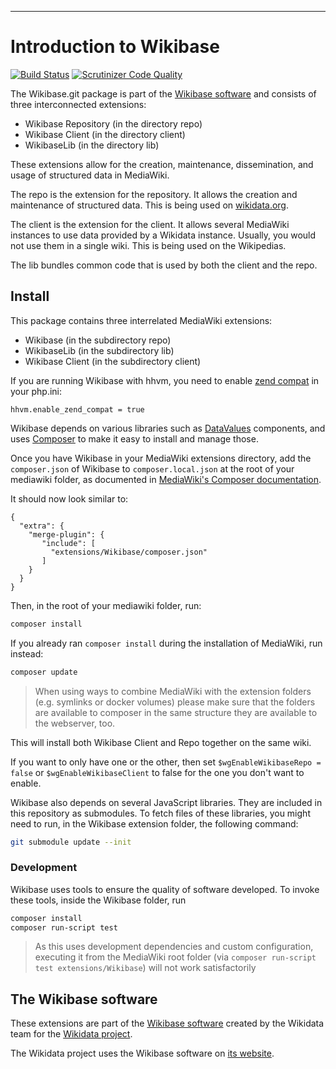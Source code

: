 - - -
Introduction to Wikibase 
====================

[![Build Status](https://travis-ci.org/wikimedia/mediawiki-extensions-Wikibase.svg)](http://travis-ci.org/wikimedia/mediawiki-extensions-Wikibase/)
[![Scrutinizer Code Quality](https://scrutinizer-ci.com/g/wikimedia/mediawiki-extensions-Wikibase/badges/quality-score.png)](https://scrutinizer-ci.com/g/wikimedia/mediawiki-extensions-Wikibase/)

The Wikibase.git package is part of the [Wikibase software](http://wikiba.se/) and consists of
three interconnected extensions:

* Wikibase Repository (in the directory repo)
* Wikibase Client (in the directory client)
* WikibaseLib (in the directory lib)

These extensions allow for the creation, maintenance, dissemination, and usage of structured data
in MediaWiki.

The repo is the extension for the repository. It allows the creation and maintenance of structured
data. This is being used on [wikidata.org](https://www.wikidata.org).

The client is the extension for the client. It allows several MediaWiki instances to use data provided
by a Wikidata instance. Usually, you would not use them in a single wiki. This is being used on the
Wikipedias.

The lib bundles common code that is used by both the client and the repo.

## Install

This package contains three interrelated MediaWiki extensions:

* Wikibase (in the subdirectory repo)
* WikibaseLib (in the subdirectory lib)
* Wikibase Client (in the subdirectory client)

If you are running Wikibase with hhvm, you need to enable [zend compat](http://docs.hhvm.com/hhvm/configuration/INI-settings#feature-flags)
in your php.ini:

```
hhvm.enable_zend_compat = true
```

Wikibase depends on various libraries such as [DataValues](https://github.com/DataValues/) components,
and uses [Composer](http://getcomposer.org/) to make it easy to install and manage those.

Once you have Wikibase in your MediaWiki extensions directory, add the `composer.json` of Wikibase to `composer.local.json` at the root of your mediawiki folder, as documented in [MediaWiki's Composer documentation](https://www.mediawiki.org/wiki/Composer#Using_composer-merge-plugin).

It should now look similar to:
```
{
  "extra": {
    "merge-plugin": {
       "include": [
         "extensions/Wikibase/composer.json"
       ]
    }
  }
}
```


Then, in the root of your mediawiki folder, run:
```bash
composer install
```

If you already ran `composer install` during the installation of MediaWiki, run instead:
```bash
composer update
```


> When using ways to combine MediaWiki with the extension folders (e.g. symlinks or docker volumes) please make sure that the folders are available to composer in the same structure they are available to the webserver, too.

This will install both Wikibase Client and Repo together on the same wiki.

If you want to only have one or the other, then set `$wgEnableWikibaseRepo = false` or
`$wgEnableWikibaseClient` to false for the one you don't want to enable.

Wikibase also depends on several JavaScript libraries. They are included in this repository as submodules.
To fetch files of these libraries, you might need to run, in the Wikibase extension folder, the following command:
```bash
git submodule update --init
```

### Development

Wikibase uses tools to ensure the quality of software developed. To invoke these tools, inside the Wikibase folder, run

```bash
composer install
composer run-script test
```

> As this uses development dependencies and custom configuration, executing it from the MediaWiki root folder (via `composer run-script test extensions/Wikibase`) will not work satisfactorily

## The Wikibase software

These extensions are part of the [Wikibase software](http://wikiba.se/) created by the Wikidata team
for the [Wikidata project](https://meta.wikimedia.org/wiki/Special:MyLanguage/Wikidata).

The Wikidata project uses the Wikibase software on [its website](https://www.wikidata.org).
